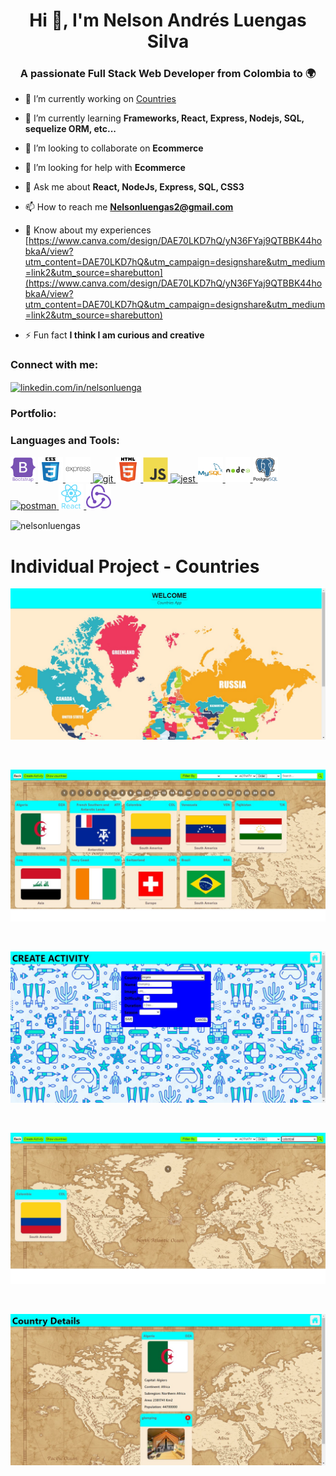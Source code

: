 <h1 align="center">Hi 👋, I'm Nelson Andrés Luengas Silva</h1>
<h3 align="center">A passionate Full Stack Web Developer from Colombia to 🌍</h3>

- 🔭 I’m currently working on [Countries](https://github.com/NELSONLUENGAS/PI_COUNTRIES)

- 🌱 I’m currently learning **Frameworks, React, Express, Nodejs, SQL, sequelize ORM, etc...**

- 👯 I’m looking to collaborate on **Ecommerce**

- 🤝 I’m looking for help with **Ecommerce**

- 💬 Ask me about **React, NodeJs, Express, SQL, CSS3**

- 📫 How to reach me **Nelsonluengas2@gmail.com**

- 📄 Know about my experiences [https://www.canva.com/design/DAE70LKD7hQ/yN36FYaj9QTBBK44hobkaA/view?utm_content=DAE70LKD7hQ&utm_campaign=designshare&utm_medium=link2&utm_source=sharebutton](https://www.canva.com/design/DAE70LKD7hQ/yN36FYaj9QTBBK44hobkaA/view?utm_content=DAE70LKD7hQ&utm_campaign=designshare&utm_medium=link2&utm_source=sharebutton)

- ⚡ Fun fact **I think I am curious and creative**

<h3 align="left">Connect with me:</h3>
<p align="left">
<a href="https://linkedin.com/in/nelsonluengas" target="blank"><img align="center" src="https://raw.githubusercontent.com/rahuldkjain/github-profile-readme-generator/master/src/images/icons/Social/linked-in-alt.svg" alt="linkedin.com/in/nelsonluenga" height="30" width="40" /></a>
</p>
<h3 align="left">Portfolio:</h3>
<p align="left">
<a href="https://nelson-portafolio.vercel.app/" target="blank"></a>
</p>
<h3 align="left">Languages and Tools:</h3>
<p align="left"> <a href="https://getbootstrap.com" target="_blank" rel="noreferrer"> <img src="https://raw.githubusercontent.com/devicons/devicon/master/icons/bootstrap/bootstrap-plain-wordmark.svg" alt="bootstrap" width="40" height="40"/> </a> <a href="https://www.w3schools.com/css/" target="_blank" rel="noreferrer"> <img src="https://raw.githubusercontent.com/devicons/devicon/master/icons/css3/css3-original-wordmark.svg" alt="css3" width="40" height="40"/> </a> <a href="https://expressjs.com" target="_blank" rel="noreferrer"> <img src="https://raw.githubusercontent.com/devicons/devicon/master/icons/express/express-original-wordmark.svg" alt="express" width="40" height="40"/> </a> <a href="https://git-scm.com/" target="_blank" rel="noreferrer"> <img src="https://www.vectorlogo.zone/logos/git-scm/git-scm-icon.svg" alt="git" width="40" height="40"/> </a> <a href="https://www.w3.org/html/" target="_blank" rel="noreferrer"> <img src="https://raw.githubusercontent.com/devicons/devicon/master/icons/html5/html5-original-wordmark.svg" alt="html5" width="40" height="40"/> </a> <a href="https://developer.mozilla.org/en-US/docs/Web/JavaScript" target="_blank" rel="noreferrer"> <img src="https://raw.githubusercontent.com/devicons/devicon/master/icons/javascript/javascript-original.svg" alt="javascript" width="40" height="40"/> </a> <a href="https://jestjs.io" target="_blank" rel="noreferrer"> <img src="https://www.vectorlogo.zone/logos/jestjsio/jestjsio-icon.svg" alt="jest" width="40" height="40"/> </a> <a href="https://www.mysql.com/" target="_blank" rel="noreferrer"> <img src="https://raw.githubusercontent.com/devicons/devicon/master/icons/mysql/mysql-original-wordmark.svg" alt="mysql" width="40" height="40"/> </a> <a href="https://nodejs.org" target="_blank" rel="noreferrer"> <img src="https://raw.githubusercontent.com/devicons/devicon/master/icons/nodejs/nodejs-original-wordmark.svg" alt="nodejs" width="40" height="40"/> </a> <a href="https://www.postgresql.org" target="_blank" rel="noreferrer"> <img src="https://raw.githubusercontent.com/devicons/devicon/master/icons/postgresql/postgresql-original-wordmark.svg" alt="postgresql" width="40" height="40"/> </a> <a href="https://postman.com" target="_blank" rel="noreferrer"> <img src="https://www.vectorlogo.zone/logos/getpostman/getpostman-icon.svg" alt="postman" width="40" height="40"/> </a> <a href="https://reactjs.org/" target="_blank" rel="noreferrer"> <img src="https://raw.githubusercontent.com/devicons/devicon/master/icons/react/react-original-wordmark.svg" alt="react" width="40" height="40"/> </a> <a href="https://redux.js.org" target="_blank" rel="noreferrer"> <img src="https://raw.githubusercontent.com/devicons/devicon/master/icons/redux/redux-original.svg" alt="redux" width="40" height="40"/> </a> </p>

<p><img align="center" src="https://github-readme-stats.vercel.app/api/top-langs?username=nelsonluengas&show_icons=true&locale=en&layout=compact" alt="nelsonluengas" /></p>


# Individual Project - Countries

<p align="center">
  <img height="" src="./assets/3.jpg" />
</p>
<br/>
<p align="center">
  <img height="" src="./assets/2.jpg" />
</p>
<br/>
<p align="center">
  <img height="" src="./assets/4.jpg" />
</p>
<br/>
<p align="center">
  <img height="" src="./assets/5.jpg" />
</p>
<br/>
<p align="center">
  <img height="" src="./assets/1.jpg" />
</p>
